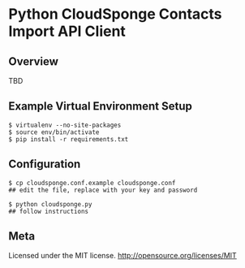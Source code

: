 Python CloudSponge Contacts Import API Client
=============================================

Overview
--------

TBD


Example Virtual Environment Setup
---------------------------------

    $ virtualenv --no-site-packages
    $ source env/bin/activate
    $ pip install -r requirements.txt

Configuration
-------------

    $ cp cloudsponge.conf.example cloudsponge.conf
    ## edit the file, replace with your key and password

    $ python cloudsponge.py
    ## follow instructions

Meta
----

Licensed under the MIT license. http://opensource.org/licenses/MIT
